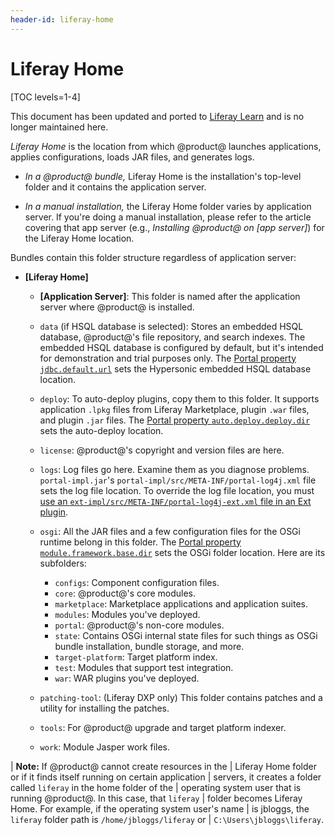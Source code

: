```yaml
---
header-id: liferay-home
---
```


# Liferay Home

[TOC levels=1-4]

<aside class="alert alert-info">
  <span class="wysiwyg-color-blue120">This document has been updated and ported to <a href="https://learn.liferay.com/dxp/7.x/en/installation-and-upgrades/reference/liferay-home.html">Liferay Learn</a> and is no longer maintained here.</span>
</aside>

*Liferay Home* is the location from which @product@ launches applications, 
applies configurations, loads JAR files, and generates logs. 

-   *In a @product@ bundle,* Liferay Home is the installation's top-level folder
    and it contains the application server.

-   *In a manual installation,* the Liferay Home folder varies by application
    server. If you're doing a manual installation, please refer to the article
    covering that app server (e.g., *Installing @product@ on [app server]*) for
    the Liferay Home location. 

Bundles contain this folder structure regardless of application server: 

-   **[Liferay Home]**
    -   **[Application Server]**: This folder is named after the application
        server where @product@ is installed. 
    -   `data` (if HSQL database is selected): Stores an embedded HSQL database,
        @product@'s file repository,
        and search indexes. The embedded HSQL database is configured by default,
        but it's intended for demonstration and trial
        purposes only. The
        [Portal property `jdbc.default.url`](@platform-ref@/7.2-latest/propertiesdoc/portal.properties.html#JDBC)
        sets the Hypersonic embedded HSQL database location.
    -   `deploy`: To auto-deploy plugins, copy them to this folder. 
        It supports application `.lpkg` files from Liferay Marketplace, plugin
        `.war` files, and plugin `.jar` files. The
        [Portal property `auto.deploy.deploy.dir`](@platform-ref@/7.2-latest/propertiesdoc/portal.properties.html#Auto%20Deploy)
        sets the auto-deploy location.
    -   `license`: @product@'s copyright and version files are here.
    -   `logs`: Log files go here. Examine them as you diagnose
        problems. `portal-impl.jar`'s
        `portal-impl/src/META-INF/portal-log4j.xml` file sets the log file
        location. To override the log file location, you must
        [use an `ext-impl/src/META-INF/portal-log4j-ext.xml` file in an Ext plugin](/docs/7-0/tutorials/-/knowledge_base/t/advanced-customization-with-ext-plugins#using-advanced-configuration-files).
    -   `osgi`: All the JAR files and a few configuration files for the 
        OSGi runtime belong in this folder. The
        [Portal property `module.framework.base.dir`](@platform-ref@/7.2-latest/propertiesdoc/portal.properties.html#Module%20Framework)
        sets the OSGi folder location. Here are its subfolders:

        -   `configs`: Component configuration files.
        -   `core`: @product@'s core modules.
        -   `marketplace`: Marketplace applications and application suites.
        -   `modules`: Modules you've deployed.
        -   `portal`: @product@'s non-core modules.
        -   `state`: Contains OSGi internal state files for such things as OSGi 
            bundle installation, bundle storage, and more.
        -   `target-platform`: Target platform index.
        -   `test`: Modules that support test integration.
        -   `war`: WAR plugins you've deployed.
    -   `patching-tool`: (Liferay DXP only) This folder contains patches and 
        a utility for installing the patches.
    -   `tools`: For @product@ upgrade and target platform indexer.
    -   `work`: Module Jasper work files.

| **Note:** If @product@ cannot create resources in the 
| Liferay Home folder or if it finds itself running on certain application
| servers, it creates a folder called `liferay` in the home folder of the
| operating system user that is running @product@. In this case, that `liferay`
| folder becomes Liferay Home. For example, if the operating system user's name
| is jbloggs, the `liferay` folder path is `/home/jbloggs/liferay` or
| `C:\Users\jbloggs\liferay`.
